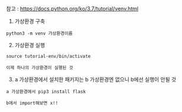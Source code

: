 참고 : https://docs.python.org/ko/3.7/tutorial/venv.html

1. 가상환경 구축
```
python3 -m venv 가상환경이름
```

2. 가상환경 실행
```
source tutorial-env/bin/activate

이제 하나의 가상환경이 실행된 것
```

3. a 가상환경에서 설치한 패키지는 b 가상환경엔 없으니 b에선 실행이 안될 것
```
a 가상환경에서 pip3 install flask

b에서 import해보면 x!!
```
